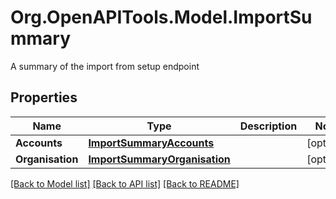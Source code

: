 # Org.OpenAPITools.Model.ImportSummary
A summary of the import from setup endpoint

## Properties

Name | Type | Description | Notes
------------ | ------------- | ------------- | -------------
**Accounts** | [**ImportSummaryAccounts**](ImportSummaryAccounts.md) |  | [optional] 
**Organisation** | [**ImportSummaryOrganisation**](ImportSummaryOrganisation.md) |  | [optional] 

[[Back to Model list]](../README.md#documentation-for-models) [[Back to API list]](../README.md#documentation-for-api-endpoints) [[Back to README]](../README.md)

